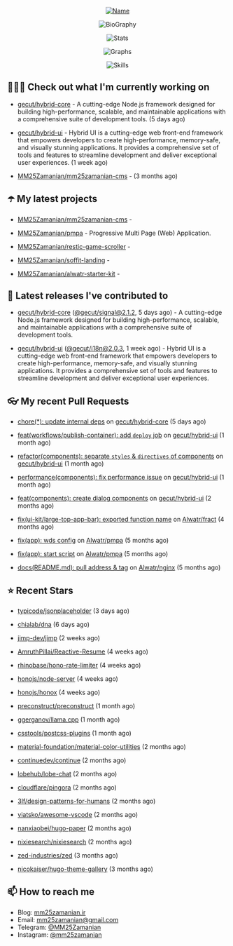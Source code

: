<p align="center">
  <a href="https://github.com/MM25Zamanian">
    <img
      src="https://readme-typing-svg.demolab.com?font=Comic+Neue&weight=800&size=30&duration=4000&pause=1000&color=04F759&center=true&vCenter=true&multiline=true&repeat=false&width=462&lines=S.+MohammadMahdi+Zamanian"
      alt="Name"
    />
  </a>
</p>

<p align="center">
  <img
    src="https://readme-typing-svg.demolab.com?font=Comic+Neue&duration=4000&pause=1000&color=04F759&center=true&vCenter=true&lines=Junior+Full-Stack+Developer;Focusing+on+Front-End+With+Best+Practice;Trying+to+Learn+SW+Architecture+Patterns"
    alt="BioGraphy"
  />
</p>

<p align="center">
  <img src="https://streak-stats.demolab.com/?user=MM25Zamanian&hide_border=true&border_radius=0&date_format=j%20M%5B%20Y%5D&mode=weekly&card_width=400&background=000802&sideLabels=04F759&dates=04F759&sideNums=04F759&currStreakNum=04F759&ring=04F759&currStreakLabel=04F759&fire=EB4705&hide_longest_streak=true" alt="Stats" />
</p>

<p align="center">
  <img
    src="https://github-readme-activity-graph.vercel.app/graph?username=MM25Zamanian&bg_color=000802&color=04F759&line=04F759&point=ffffff&area=true&hide_border=true"
    alt="Graphs"
  />
</p>

<p align="center">
  <img
    src="https://skillicons.dev/icons?i=androidstudio,arduino,bash,bootstrap,cpp,ts,codepen,css,django,docker,figma,linux,lit,md,mongodb,nginx,nodejs,py,vscode,vite&perline=10"
    alt="Skills"
  />
</p>


## 👨🏻‍💻 Check out what I'm currently working on



- [gecut/hybrid-core](https://github.com/gecut/hybrid-core) - A cutting-edge Node.js framework designed for building high-performance, scalable, and maintainable applications with a comprehensive suite of development tools. (5 days ago)

- [gecut/hybrid-ui](https://github.com/gecut/hybrid-ui) - Hybrid UI is a cutting-edge web front-end framework that empowers developers to create high-performance, memory-safe, and visually stunning applications. It provides a comprehensive set of tools and features to streamline development and deliver exceptional user experiences. (1 week ago)

- [MM25Zamanian/mm25zamanian-cms](https://github.com/MM25Zamanian/mm25zamanian-cms) -  (3 months ago)

## ☂️ My latest projects



- [MM25Zamanian/mm25zamanian-cms](https://github.com/MM25Zamanian/mm25zamanian-cms) - 

- [MM25Zamanian/pmpa](https://github.com/MM25Zamanian/pmpa) - Progressive Multi Page (Web) Application.

- [MM25Zamanian/restic-game-scroller](https://github.com/MM25Zamanian/restic-game-scroller) - 

- [MM25Zamanian/soffit-landing](https://github.com/MM25Zamanian/soffit-landing) - 

- [MM25Zamanian/alwatr-starter-kit](https://github.com/MM25Zamanian/alwatr-starter-kit) - 

## 🎉 Latest releases I've contributed to



- [gecut/hybrid-core](https://github.com/gecut/hybrid-core) ([@gecut/signal@2.1.2](https://github.com/gecut/hybrid-core/releases/tag/%40gecut/signal%402.1.2), 5 days ago) - A cutting-edge Node.js framework designed for building high-performance, scalable, and maintainable applications with a comprehensive suite of development tools.

- [gecut/hybrid-ui](https://github.com/gecut/hybrid-ui) ([@gecut/i18n@2.0.3](https://github.com/gecut/hybrid-ui/releases/tag/%40gecut/i18n%402.0.3), 1 week ago) - Hybrid UI is a cutting-edge web front-end framework that empowers developers to create high-performance, memory-safe, and visually stunning applications. It provides a comprehensive set of tools and features to streamline development and deliver exceptional user experiences.

## 👓 My recent Pull Requests



- [chore(*): update internal deps](https://github.com/gecut/hybrid-core/pull/112) on [gecut/hybrid-core](https://github.com/gecut/hybrid-core) (5 days ago)

- [feat(workflows/publish-container): add `deploy` job](https://github.com/gecut/hybrid-ui/pull/85) on [gecut/hybrid-ui](https://github.com/gecut/hybrid-ui) (1 month ago)

- [refactor(components): separate `styles` &amp; `directives` of components](https://github.com/gecut/hybrid-ui/pull/83) on [gecut/hybrid-ui](https://github.com/gecut/hybrid-ui) (1 month ago)

- [performance(components): fix performance issue](https://github.com/gecut/hybrid-ui/pull/58) on [gecut/hybrid-ui](https://github.com/gecut/hybrid-ui) (1 month ago)

- [feat(components): create dialog components](https://github.com/gecut/hybrid-ui/pull/26) on [gecut/hybrid-ui](https://github.com/gecut/hybrid-ui) (2 months ago)

- [fix(ui-kit/large-top-app-bar): exported function name](https://github.com/Alwatr/fract/pull/155) on [Alwatr/fract](https://github.com/Alwatr/fract) (4 months ago)

- [fix(app): wds config](https://github.com/Alwatr/pmpa/pull/48) on [Alwatr/pmpa](https://github.com/Alwatr/pmpa) (5 months ago)

- [fix(app): start script](https://github.com/Alwatr/pmpa/pull/47) on [Alwatr/pmpa](https://github.com/Alwatr/pmpa) (5 months ago)

- [docs(README.md): pull address &amp; tag](https://github.com/Alwatr/nginx/pull/21) on [Alwatr/nginx](https://github.com/Alwatr/nginx) (5 months ago)

## ⭐ Recent Stars



- [typicode/jsonplaceholder](https://github.com/typicode/jsonplaceholder) (3 days ago)

- [chialab/dna](https://github.com/chialab/dna) (6 days ago)

- [jimp-dev/jimp](https://github.com/jimp-dev/jimp) (2 weeks ago)

- [AmruthPillai/Reactive-Resume](https://github.com/AmruthPillai/Reactive-Resume) (4 weeks ago)

- [rhinobase/hono-rate-limiter](https://github.com/rhinobase/hono-rate-limiter) (4 weeks ago)

- [honojs/node-server](https://github.com/honojs/node-server) (4 weeks ago)

- [honojs/honox](https://github.com/honojs/honox) (4 weeks ago)

- [preconstruct/preconstruct](https://github.com/preconstruct/preconstruct) (1 month ago)

- [ggerganov/llama.cpp](https://github.com/ggerganov/llama.cpp) (1 month ago)

- [csstools/postcss-plugins](https://github.com/csstools/postcss-plugins) (1 month ago)

- [material-foundation/material-color-utilities](https://github.com/material-foundation/material-color-utilities) (2 months ago)

- [continuedev/continue](https://github.com/continuedev/continue) (2 months ago)

- [lobehub/lobe-chat](https://github.com/lobehub/lobe-chat) (2 months ago)

- [cloudflare/pingora](https://github.com/cloudflare/pingora) (2 months ago)

- [3lf/design-patterns-for-humans](https://github.com/3lf/design-patterns-for-humans) (2 months ago)

- [viatsko/awesome-vscode](https://github.com/viatsko/awesome-vscode) (2 months ago)

- [nanxiaobei/hugo-paper](https://github.com/nanxiaobei/hugo-paper) (2 months ago)

- [nixiesearch/nixiesearch](https://github.com/nixiesearch/nixiesearch) (2 months ago)

- [zed-industries/zed](https://github.com/zed-industries/zed) (3 months ago)

- [nicokaiser/hugo-theme-gallery](https://github.com/nicokaiser/hugo-theme-gallery) (3 months ago)

## 📫 How to reach me

- Blog: [mm25zamanian.ir](https://mm25zamanian.ir)
- Email: [mm25zamanian@gmail.com](mailto://mm25zamanian@gmail.com)
- Telegram: [@MM25Zamanian](https://t.me/MM25Zamanian)
- Instagram: [@mm25zamanian](https://instagram.com/mm25zamanian)
